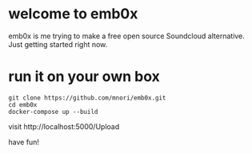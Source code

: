 # welcome to emb0x
emb0x is me trying to make a free open source Soundcloud alternative. Just getting started right now.

# run it on your own box
```
git clone https://github.com/mnori/emb0x.git
cd emb0x
docker-compose up --build
```

visit http://localhost:5000/Upload

have fun!
